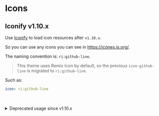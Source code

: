 # Icons

## Iconify <Badge>v1.10.x</Badge>

Use [Iconify](https://iconify.design/) to load icon resources after `v1.10.x`.

So you can use any icons you can see in <https://icones.js.org/>.

The naming convention is: `ri:github-line`.

> This theme uses Remix Icon by default, so the previous `icon-github-line` is migrated to `ri:github-line`.

Such as:

````yml
icon: ri:github-line
````

<br />
<br />

<details>

<summary>Deprecated usage since v1.10.x</summary>

The default icon used by the current theme (corresponding to the `cdn.js.async` in the file [`_config.yml`](https://github.com/YunYouJun/hexo-theme-yun/blob/dev/_config.yml#L277) .iconfont` link)

Most of the icons are taken from [Remix Icon](https://remixicon.com/) and keep their original names.

> Only the most commonly used icons are provided by default, which is conducive to satisfying the use of the premise and reducing the loaded resources. If you want to use more icons, it is recommended to go to [iconfont](https://www.iconfont.cn/) to customize your icon set. It is introduced in [head](/guide/config.html#head-head resources).

When writing your icon name in `_config,yml`, remember to prefix it with `icon-`. This distinguishes iconfont’s SVG icons from other font icons.

For Example：

```yaml
icon: icon-github-line
```

## Auxiliary icon

> Universal UI auxiliary icons

<display-icon v-for="aria in icons.arias" :icon="aria"></display-icon>

## Ideogram icon

> Usually there are corresponding objects in reality

<display-icon v-for="object in icons.objects" :icon="object"></display-icon>

## LOGO

<display-icon v-for="logo in icons.logos" :icon="logo"></display-icon>

<CustomToast>Copy Sucessfully.</CustomToast>

<script setup>
import icons from "../../.vitepress/assets/icons"
</script>

</details>
